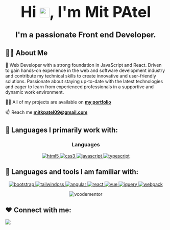 <h1 align="center"><font size="10">Hi <img src="https://raw.githubusercontent.com/MartinHeinz/MartinHeinz/master/wave.gif" width="30px">, I'm Mit PAtel</font><br/><p><font size="5">I'm a passionate Front end Developer.</font></p></h1>

## 🙋‍♂️ About Me

<!-- - 🔭 I’m currently working on **[Covid-19 Tracker](https://covid-19-tracker-e4bda.web.app/)** -->

🌱 Web Developer with a strong foundation in JavaScript and React. Driven to gain hands-on experience in the web and software development industry and contribute my technical skills to create innovative and user-friendly solutions. Passionate about staying up-to-date with the latest technologies and eager to learn from experienced professionals in a supportive and dynamic work environment.

👨‍💻 All of my projects are available on **[my portfolio](https://mitpatel-portfolio.netlify.app/)**

📫 Reach me **mitkpatel09@gmail.com**

<!-- 👷 Current looking for full-time work(**frontend**) -->

## 🚀 Languages I primarily work with:

<h3 align="center">Languages</h3>
<p align="center">
    <a href="https://www.w3.org/html/" target="_blank">
        <img src="https://img.shields.io/badge/html-E34F26.svg?style=for-the-badge&logo=html5&logoColor=white"
            alt="html5" />
    </a>
    <a href="https://www.w3schools.com/css/" target="_blank">
        <img src="https://img.shields.io/badge/css-1572B6.svg?style=for-the-badge&logo=css3&logoColor=white"
            alt="css3" />
    </a>
    <a href="https://developer.mozilla.org/en-US/docs/Web/JavaScript" target="_blank">
        <img src="https://img.shields.io/badge/Javascript-F7DF1E.svg?style=for-the-badge&logo=javascript&logoColor=black"
            alt="javascript" />
    </a>
    <a href="https://www.typescriptlang.org/" target="_blank">
        <img src="https://img.shields.io/badge/typescript-3178C6.svg?style=for-the-badge&logo=typescript&logoColor=white"
            alt="typescript" />
    </a>
</p>


## 🚀 Languages and tools I am familiar with:

<p align="center">
    <a href="https://getbootstrap.com" target="_blank">
        <img src="https://img.shields.io/badge/bootstrap-7952B3.svg?style=for-the-badge&logo=bootstrap&logoColor=white"
            alt="bootstrap" />
    </a>
    <a href="https://tailwindcss.com/" target="_blank">
        <img src="https://img.shields.io/badge/tailwindcss-7952B3.svg?style=for-the-badge&logo=tailwindcss&logoColor=white"
            alt="tailwindcss" />
    </a>
    <a href="https://angular.io" target="_blank">
        <img src="https://img.shields.io/badge/angular-8DD6F9.svg?style=for-the-badge&logo=angular&logoColor=black"
            alt="angular" />
    </a>
    <a href="https://reactjs.org" target="_blank">
        <img src="https://img.shields.io/badge/reactjs-61DAFB.svg?style=for-the-badge&logo=react&logoColor=black"
            alt="react" />
    </a>
    <a href="https://vuejs.org" target="_blank">
        <img src="https://img.shields.io/badge/vue-8DD6F9.svg?style=for-the-badge&logo=vue&logoColor=black"
            alt="vue" />
    </a>
    <a href="https://jquery.com/" target="_blank">
        <img src="https://img.shields.io/badge/jquery-0769AD.svg?style=for-the-badge&logo=jquery&logoColor=white"
            alt="jquery" />
    </a>
    <a href="https://webpack.js.org" target="_blank">
        <img src="https://img.shields.io/badge/webpack-8DD6F9.svg?style=for-the-badge&logo=webpack&logoColor=black"
            alt="webpack" />
    </a>
</p>

<!-- ## 📘 Currently Learning:
![image](https://img.shields.io/badge/Express.js-000000?style=for-the-badge&logo=express&logoColor=white) ![image](https://img.shields.io/badge/MongoDB-4EA94B?style=for-the-badge&logo=mongodb&logoColor=white)
--- -->

<p align="center">
    <img  src="https://github-readme-stats.vercel.app/api?username=mitkpatel&show_icons=true&theme=tokyonight&hide_border=true&locale=en"
        alt="vcodementor" />
</p>


## ❤ Connect with me:

<p align="left">
<a href = "https://www.linkedin.com/in/mitpatel09/"><img src="https://img.icons8.com/fluent/48/000000/linkedin.png"/></a>

</p>
